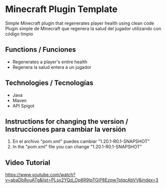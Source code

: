 # Minecraft Plugin Template
Simple Minecraft plugin that regenerates player health using clean code  
Plugin simple de Minecraft que regenera la salud del jugador utilizando con código limpio

## Functions / Funciones 
-  Regenerates a player's entire health
-  Regenera la salud entera a un jugador
## Technologies / Tecnologías
- Java
- Maven
- API Spigot

## Instructions for changing the version / Instrucciones para cambiar la versión

1. En el archivo "pom.xml" puedes cambiar "<version>1.20.1-R0.1-SNAPSHOT</version>"
1. In the "pom.xml" file you can change "<version>1.20.1-R0.1-SNAPSHOT</version>"


## Video Tutorial
https://www.youtube.com/watch?v=abaDb8vuATg&list=PLsx2YQd_Op8R9IpTGiP8Ezpw7pIqcAbVV&index=3